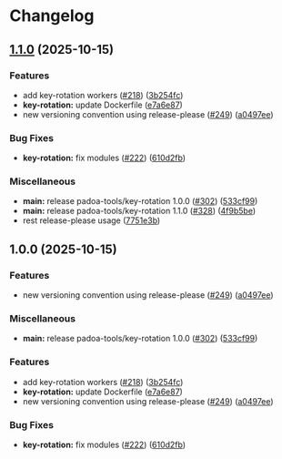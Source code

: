 # Changelog

## [1.1.0](https://github.com/padoa/container-images/compare/padoa-tools/key-rotation-v1.0.0...padoa-tools/key-rotation-v1.1.0) (2025-10-15)


### Features

* add key-rotation workers ([#218](https://github.com/padoa/container-images/issues/218)) ([3b254fc](https://github.com/padoa/container-images/commit/3b254fc4ee27150cd04b60ff51f2df2dbfdf05f0))
* **key-rotation:** update Dockerfile ([e7a6e87](https://github.com/padoa/container-images/commit/e7a6e87a39f078b14012cb80afbf5fe5c5df1fbf))
* new versioning convention using release-please ([#249](https://github.com/padoa/container-images/issues/249)) ([a0497ee](https://github.com/padoa/container-images/commit/a0497ee2fadeefbc704157c4e7623456dc18754a))


### Bug Fixes

* **key-rotation:** fix modules ([#222](https://github.com/padoa/container-images/issues/222)) ([610d2fb](https://github.com/padoa/container-images/commit/610d2fba22b1be251333999c994b16ba97a4fd33))


### Miscellaneous

* **main:** release padoa-tools/key-rotation 1.0.0 ([#302](https://github.com/padoa/container-images/issues/302)) ([533cf99](https://github.com/padoa/container-images/commit/533cf999b645107204edc53ee635d279bc19f2b6))
* **main:** release padoa-tools/key-rotation 1.1.0 ([#328](https://github.com/padoa/container-images/issues/328)) ([4f9b5be](https://github.com/padoa/container-images/commit/4f9b5be7cfe30859cde05496abd8ab6399470cca))
* rest release-please usage ([7751e3b](https://github.com/padoa/container-images/commit/7751e3b47e5a0b0e18721780834739bebfd6f767))

## 1.0.0 (2025-10-15)

### Features
* new versioning convention using release-please ([#249](https://github.com/padoa/container-images/issues/249)) ([a0497ee](https://github.com/padoa/container-images/commit/a0497ee2fadeefbc704157c4e7623456dc18754a))
### Miscellaneous
* **main:** release padoa-tools/key-rotation 1.0.0 ([#302](https://github.com/padoa/container-images/issues/302)) ([533cf99](https://github.com/padoa/container-images/commit/533cf999b645107204edc53ee635d279bc19f2b6))
### Features
* add key-rotation workers ([#218](https://github.com/padoa/container-images/issues/218)) ([3b254fc](https://github.com/padoa/container-images/commit/3b254fc4ee27150cd04b60ff51f2df2dbfdf05f0))
* **key-rotation:** update Dockerfile ([e7a6e87](https://github.com/padoa/container-images/commit/e7a6e87a39f078b14012cb80afbf5fe5c5df1fbf))
* new versioning convention using release-please ([#249](https://github.com/padoa/container-images/issues/249)) ([a0497ee](https://github.com/padoa/container-images/commit/a0497ee2fadeefbc704157c4e7623456dc18754a))
### Bug Fixes
* **key-rotation:** fix modules ([#222](https://github.com/padoa/container-images/issues/222)) ([610d2fb](https://github.com/padoa/container-images/commit/610d2fba22b1be251333999c994b16ba97a4fd33))

